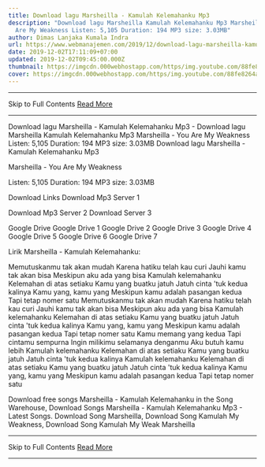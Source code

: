 ```yaml
---
title: Download lagu Marsheilla - Kamulah Kelemahanku Mp3
description: "Download lagu Marsheilla Kamulah Kelemahanku Mp3 Marsheilla - You
  Are My Weakness Listen: 5,105 Duration: 194 MP3 size: 3.03MB"
author: Dimas Lanjaka Kumala Indra
url: https://www.webmanajemen.com/2019/12/download-lagu-marsheilla-kamulah.html
date: 2019-12-02T17:11:09+07:00
updated: 2019-12-02T09:45:00.000Z
thumbnail: https://imgcdn.000webhostapp.com/https/img.youtube.com/88fe8264afe073915f9b341078151241.jpeg
cover: https://imgcdn.000webhostapp.com/https/img.youtube.com/88fe8264afe073915f9b341078151241.jpeg
---
```


<hr/> Skip to Full Contents <a href="https://www.webmanajemen.com/2019/12/download-lagu-marsheilla-kamulah.html" rel="follow" class="button" id="read-more">Read More</a> <hr/> Download lagu Marsheilla - Kamulah Kelemahanku Mp3 - Download lagu Marsheilla Kamulah Kelemahanku Mp3 Marsheilla - You Are My Weakness Listen: 5,105 Duration: 194 MP3 size: 3.03MB Download lagu Marsheilla - Kamulah Kelemahanku Mp3

  Marsheilla - You Are My Weakness 

  Listen: 5,105 
  Duration: 194 
  MP3 size: 3.03MB 

  Download Links 
  Download Mp3 Server 1 

  Download Mp3 Server 2 
  Download Server 3 


  Google Drive   Google Drive 1 
  Google Drive 2 
  Google Drive 3 
  Google Drive 4 
  Google Drive 5 
  Google Drive 6 
  Google Drive 7 


                             
Lirik Marsheilla - Kamulah Kelemahanku:
                             
 Memutuskanmu tak akan mudah 
 Karena hatiku telah kau curi 
 Jauhi kamu tak akan bisa 
 Meskipun aku ada yang bisa 
 Kamulah kelemahanku 
 Kelemahan di atas setiaku 
 Kamu yang buatku jatuh 
 Jatuh cinta 'tuk kedua kalinya 
 Kamu yang, kamu yang 
 Meskipun kamu adalah pasangan kedua 
 Tapi tetap nomer satu 
 Memutuskanmu tak akan mudah 
 Karena hatiku telah kau curi 
 Jauhi kamu tak akan bisa 
 Meskipun aku ada yang bisa 
 Kamulah kelemahanku 
 Kelemahan di atas setiaku 
 Kamu yang buatku jatuh 
 Jatuh cinta 'tuk kedua kalinya 
 Kamu yang, kamu yang 
 Meskipun kamu adalah pasangan kedua 
 Tapi tetap nomer satu 
 Kamu memang yang kedua 
 Tapi cintamu sempurna 
 Ingin milikimu selamanya denganmu 
 Aku butuh kamu lebih 
 Kamulah kelemahanku 
 Kelemahan di atas setiaku 
 Kamu yang buatku jatuh 
 Jatuh cinta 'tuk kedua kalinya 
 Kamulah kelemahanku 
 Kelemahan di atas setiaku 
 Kamu yang buatku jatuh 
 Jatuh cinta 'tuk kedua kalinya 
 Kamu yang, kamu yang 
 Meskipun kamu adalah pasangan kedua 
 Tapi tetap nomer satu 
                         
  Download free songs Marsheilla - Kamulah Kelemahanku in the Song Warehouse, Download Songs Marsheilla - Kamulah Kelemahanku Mp3 - Latest Songs.  Download Song Marsheilla, Download Song Kamulah My Weakness, Download Song Kamulah My Weak Marsheilla <hr/> Skip to Full Contents <a href="https://www.webmanajemen.com/2019/12/download-lagu-marsheilla-kamulah.html" rel="follow" class="button" id="read-more">Read More</a> <hr/>